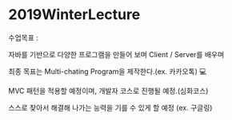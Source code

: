 # 2019WinterLecture

수업목표 :

자바를 기반으로 다양한 프로그램을 만들어 보며 Client / Server를 배우며

최종 목표는 Multi-chating Program을 제작한다.(ex. 카카오톡) 💻

MVC 패턴을 적용할 예정이며, 개발자 코스로 진행될 예정.(심화코스)

스스로 찾아서 해결해 나가는 능력을 기를 수 있게 할 예정 (ex. 구글링)

